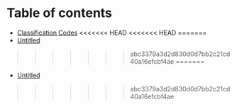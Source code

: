 # Table of contents

* [Classification Codes](README.md)
<<<<<<< HEAD
<<<<<<< HEAD
=======
* [Untitled](untitled.md)
>>>>>>> abc3379a3d2d830d0d7bb2c21cd40a16efcbf4ae
=======
* [Untitled](untitled.md)
>>>>>>> abc3379a3d2d830d0d7bb2c21cd40a16efcbf4ae

